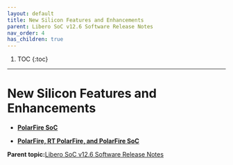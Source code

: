 ```yaml
---
layout: default
title: New Silicon Features and Enhancements
parent: Libero SoC v12.6 Software Release Notes
nav_order: 4
has_children: true
---
```


1. TOC
{:toc}

---


# New Silicon Features and Enhancements

-   **[PolarFire SoC](GUID-01242F39-2030-4BC9-A2F4-EA1744E85B84.md)**  

-   **[PolarFire, RT PolarFire, and PolarFire SoC](GUID-FD2E56AA-67B5-4642-BA0B-63904E515EA3.md)**  


**Parent topic:**[Libero SoC v12.6 Software Release Notes](GUID-4F46D7F9-8B0A-4D1A-8B15-2C12F938E2C1.md)

